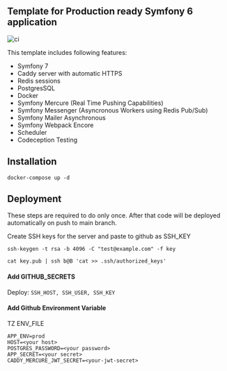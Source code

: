 ## Template for Production ready Symfony 6 application

![ci](https://github.com/infernosquad/symfony-template/actions/workflows/main.yml/badge.svg)


This template includes following features:

* Symfony 7
* Caddy server with automatic HTTPS
* Redis sessions
* PostgresSQL
* Docker
* Symfony Mercure (Real Time Pushing Capabilities)
* Symfony Messenger (Asyncronous Workers using Redis Pub/Sub)
* Symfony Mailer Asynchronous
* Symfony Webpack Encore
* Scheduler
* Codeception Testing

## Installation

`docker-compose up -d`

## Deployment

These steps are required to do only once. After that code will be deployed automatically on push to main branch.

Create SSH keys for the server and paste to github as SSH_KEY

`ssh-keygen -t rsa -b 4096 -C "test@example.com" -f key`

`cat key.pub | ssh b@B 'cat >> .ssh/authorized_keys'`

#### Add GITHUB_SECRETS

Deploy: `SSH_HOST, SSH_USER, SSH_KEY`

#### Add Github Environment Variable

TZ
ENV_FILE

```
APP_ENV=prod
HOST=<your host>
POSTGRES_PASSWORD=<your password>
APP_SECRET=<your secret>
CADDY_MERCURE_JWT_SECRET=<your-jwt-secret>
````
